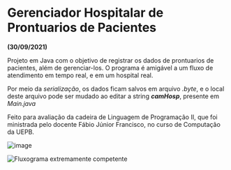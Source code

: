 # Gerenciador Hospitalar de Prontuarios de Pacientes
**(30/09/2021)**

Projeto em Java com o objetivo de registrar os dados de prontuarios de pacientes, além de gerenciar-los.
O programa é amigável a um fluxo de atendimento em tempo real, e em um hospital real.

Por meio da *serialização*, os dados ficam salvos em arquivo *.byte*, e o local deste arquivo pode ser mudado ao editar a string _**camHosp**_, presente em *Main.java*

Feito para avaliação da cadeira de Linguagem de Programação II, que foi ministrada pelo docente Fábio Júnior Francisco, no curso de Computação da UEPB.

![image](https://user-images.githubusercontent.com/58227057/140577756-d70f683d-f921-4617-8872-1f7713bcf25b.png)


![Fluxograma extremamente competente](https://user-images.githubusercontent.com/58227057/140577056-7dadd2c8-6de1-494d-b2af-e892c007b37f.png)
